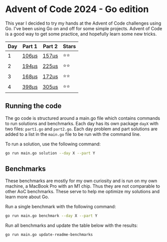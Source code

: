 # Advent of Code 2024 - Go edition

This year I decided to try my hands at the Advent of Code challenges using Go.
I've been using Go on and off for some simple projects.
Advent of Code is a good way to get some practice, and hopefully learn some new tricks.

<!-- benchmarks -->

| Day | Part 1 | Part 2 | Stars |
| --- | ------ | ------ | ----- |
| 1 | [106µs](https://github.com/snorremd/advent-of-code/blob/main/2024/day1/part1.go) | [157µs](https://github.com/snorremd/advent-of-code/blob/main/2024/day1/part2.go) | ⭐⭐ |
| 2 | [194µs](https://github.com/snorremd/advent-of-code/blob/main/2024/day2/part1.go) | [225µs](https://github.com/snorremd/advent-of-code/blob/main/2024/day2/part2.go) | ⭐⭐ |
| 3 | [168µs](https://github.com/snorremd/advent-of-code/blob/main/2024/day3/part1.go) | [172µs](https://github.com/snorremd/advent-of-code/blob/main/2024/day3/part2.go) | ⭐⭐ |
| 4 | [398µs](https://github.com/snorremd/advent-of-code/blob/main/2024/day4/part1.go) | [305µs](https://github.com/snorremd/advent-of-code/blob/main/2024/day4/part2.go) | ⭐⭐ |

<!-- /benchmarks -->

## Running the code

The go code is structured around a main.go file which contains commands to run solutions and benchmarks.
Each day has its own package `dayX` with two files: `part1.go` and `part2.go`.
Each day problem and part solutions are added to a list in the `main.go` file to be run with the command line.

To run a solution, use the following command:

```bash
go run main.go solution --day X --part Y
```

## Benchmarks

These benchmarks are mostly for my own curiosity and is run on my own machine, a MacBook Pro with an M1 chip.
Thus they are not comparable to other AoC benchmarks.
These serve to help me optimize my solutions and learn more about Go.

Run a single benchmark with the following command:

```bash
go run main.go benchmark --day X --part Y
```

Run all benchmarks and update the table below with the results:

```bash
go run main.go update-readme-benchmarks
```